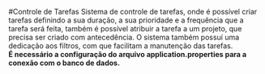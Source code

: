 #Controle de Tarefas
Sistema de controle de tarefas, 
onde é possível criar tarefas
definindo a sua duração, a sua prioridade e a frequência que
a tarefa será feita, também é possível atribuir a tarefa a um
projeto, que precisa ser criado com antecedência.
O sistema também possuí uma dedicação aos filtros, com que
facilitam a manutenção das tarefas.<br/>
<b>É necessário a configuração do arquivo 
application.properties para a conexão com o banco de dados.</b>

